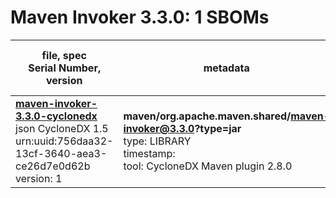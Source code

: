 Maven Invoker 3.3.0: 1 SBOMs
=======

| file, spec<br>Serial Number, version| metadata | components<br>by type<br>- libs purl types |
| ----------------------------------- | -------- | ------------------------------------------ |
| **[maven-invoker-3.3.0-cyclonedx](maven/org.apache.maven.shared/maven-invoker/3.3.0/maven-invoker-3.3.0-cyclonedx.json)**<br>json CycloneDX 1.5<br>urn:uuid:756daa32-13cf-3640-aea3-ce26d7e0d62b<br>version: 1 | **maven/org.apache.maven.shared/maven-invoker@3.3.0?type=jar**<br>type: LIBRARY<br>timestamp: <br>tool: CycloneDX Maven plugin 2.8.0 | 4<br>`library`: 4 <br>- `maven`: 4  |
